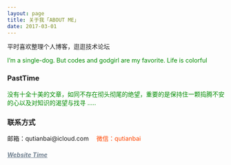 ```yaml
---
layout: page
title: 关于我「ABOUT ME」 
date: 2017-03-01 
---
```


<p>

<p>
平时喜欢整理个人博客，逛逛技术论坛     
<p>      
<div style="color:#008B00">
<p>
I’m a single-dog.  But codes and godgirl are my favorite.  Life is colorful        
</p>
</div>         

<h3> PastTime</h3>  
 
<div style="color:#008B00">
<p>
没有十全十美的文章，如同不存在彻头彻尾的绝望，重要的是保持住一颗捣腾不安的心以及对知识的渴望与找寻 .....
</p>
</div> 

<h3> 联系方式 </h3>         
<script>
	function mousemethod(op,imgid){
	document.getElementById(imgid).style.display=op;
	}
</script>

<p>邮箱：qutianbai@icloud.com &emsp;<a href="#" onmouseover="mousemethod('block','img1')" onmouseout="mousemethod('none','img1')" style="color:#FF4500;text-decoration:none">微信：qutianbai</a><img id="img1" src="https://i.loli.net/2017/07/19/596f689b2077d.jpg" style="display:none;"  width="128" height="128">&emsp;

<p>
<a href="/lovekang/" style="color:#708090"  target="_blank"> <h5>Website Time</h5></a>  
</p>



